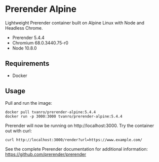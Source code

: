 # Prerender Alpine

Lightweight Prerender container built on Alpine Linux with Node and Headless Chrome.

- Prerender 5.4.4
- Chromium 68.0.3440.75-r0
- Node 10.8.0

## Requirements

- Docker

## Usage

Pull and run the image:

```
docker pull tvanro/prerender-alpine:5.4.4
docker run -p 3000:3000 tvanro/prerender-alpine:5.4.4
```
Prerender will now be running on http://localhost:3000. Try the container out with curl:

```
curl http://localhost:3000/render?url=https://www.example.com/
```

See the complete Prerender documentation for additional information: https://github.com/prerender/prerender